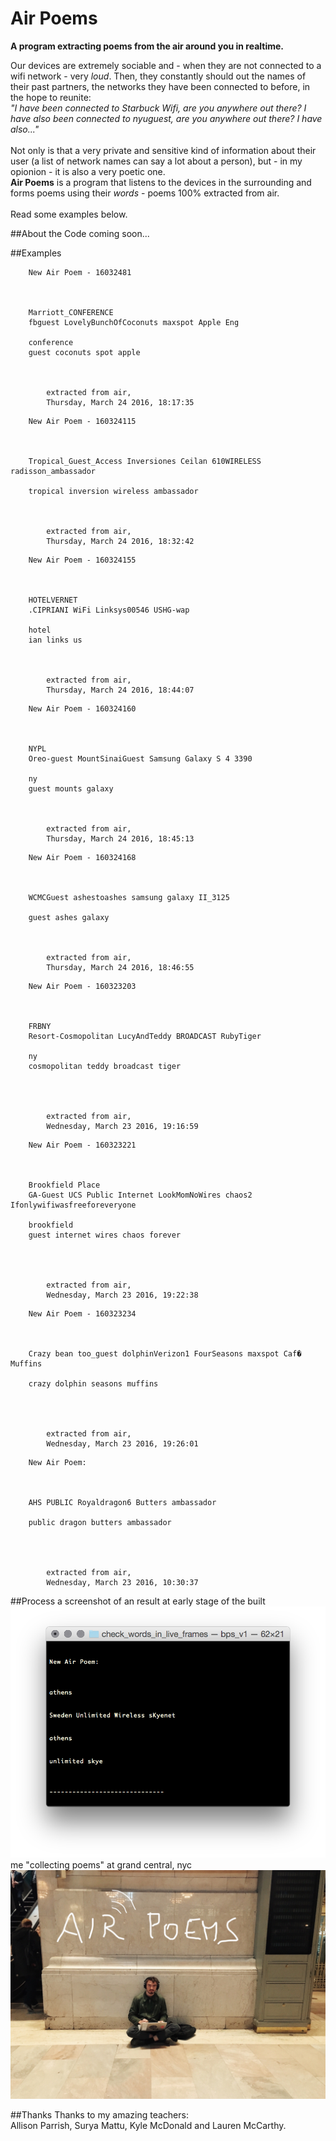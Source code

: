 # Air Poems
**A program extracting poems from the air around you in realtime.**

Our devices are extremely sociable and - when they are not connected to a wifi network - very *loud*. Then, they constantly should out the names of their past partners, the networks they have been connected to before, in the hope to reunite:<br>*"I have been connected to Starbuck Wifi, are you anywhere out there? I have also been connected to nyuguest, are you anywhere out there? I have also..."*<br>
<br>
Not only is that a very private and sensitive kind of information about their user (a list of network names can say a lot about a person), but - in my opionion - it is also a very poetic one.<br>**Air Poems** is a program that listens to the devices in the surrounding and forms poems using their *words* - poems 100% extracted from air.<br><br>Read some examples below.

##About the Code
coming soon...

##Examples

``` 
	New Air Poem - 16032481



	Marriott_CONFERENCE 
	fbguest LovelyBunchOfCoconuts maxspot Apple Eng 

	conference 
	guest coconuts spot apple 



		extracted from air,
		Thursday, March 24 2016, 18:17:35
```
```
	New Air Poem - 160324115



	Tropical_Guest_Access Inversiones Ceilan 610WIRELESS radisson_ambassador 

	tropical inversion wireless ambassador 



		extracted from air,
		Thursday, March 24 2016, 18:32:42
```
```
	New Air Poem - 160324155



	HOTELVERNET 
	.CIPRIANI WiFi Linksys00546 USHG-wap 

	hotel 
	ian links us 



		extracted from air,
		Thursday, March 24 2016, 18:44:07
```
```
	New Air Poem - 160324160



	NYPL 
	Oreo-guest MountSinaiGuest Samsung Galaxy S 4 3390 

	ny 
	guest mounts galaxy 



		extracted from air,
		Thursday, March 24 2016, 18:45:13
```
```
	New Air Poem - 160324168



	WCMCGuest ashestoashes samsung galaxy II_3125 

	guest ashes galaxy 



		extracted from air,
		Thursday, March 24 2016, 18:46:55
```
```
	New Air Poem - 160323203



	FRBNY 
	Resort-Cosmopolitan LucyAndTeddy BROADCAST RubyTiger 

	ny 
	cosmopolitan teddy broadcast tiger 




		extracted from air,
		Wednesday, March 23 2016, 19:16:59
```
```
	New Air Poem - 160323221



	Brookfield Place 
	GA-Guest UCS Public Internet LookMomNoWires chaos2 Ifonlywifiwasfreeforeveryone 

	brookfield 
	guest internet wires chaos forever 




		extracted from air,
		Wednesday, March 23 2016, 19:22:38
```
```
	New Air Poem - 160323234



	Crazy bean too_guest dolphinVerizon1 FourSeasons maxspot Caf� Muffins 

	crazy dolphin seasons muffins 




		extracted from air,
		Wednesday, March 23 2016, 19:26:01
```
```
	New Air Poem:



	AHS PUBLIC Royaldragon6 Butters ambassador 

	public dragon butters ambassador 




		extracted from air,
		Wednesday, March 23 2016, 10:30:37
```



##Process
a screenshot of an result at early stage of the built
![in progress](https://github.com/leoneckert/air-poems/blob/master/in_progress_result.png)
me "collecting poems" at grand central, nyc
![grand central](https://github.com/leoneckert/air-poems/blob/master/grand_central.jpg)

##Thanks
Thanks to my amazing teachers:<br> Allison Parrish, Surya Mattu, Kyle McDonald and Lauren McCarthy.